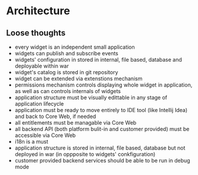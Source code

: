 # Architecture

## Loose thoughts

- every widget is an independent small application
- widgets can publish and subscribe events
- widgets' configuration in stored in internal, file based, database and deployable within war
- widget's catalog is stored in git repository
- widget can be extended via extenstions mechanism
- permissions mechanism controls displaying whole widget in application, as well as can controls internals of widgets
- application structure must be visually edittable in any stage of application lifecycle
- application must be ready to move entirely to IDE tool (like Intellij Idea) and back to Core Web, if needed
- all entitlements must be managable via Core Web
- all backend API (both platform bulit-in and customer provided) must be accessible via Core Web
- i18n is a must
- application structure is stored in internal, file based, database but not deployed in war (in oppposite to widgets' conkfiguration)
- customer provided backend services should be able to be run in debug mode
